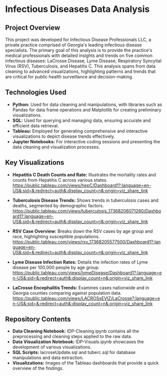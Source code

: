 # Infectious Diseases Data Analysis

## Project Overview
This project was developed for Infectious Disease Professionals LLC, a private practice comprised of Georgia's leading infectious disease specialists. The primary goal of this analysis is to provide the practice's medical professionals with detailed insights and trends on five common infectious diseases: LaCrosse Disease, Lyme Disease, Respiratory Syncytial Virus (RSV), Tuberculosis, and Hepatitis C. This analysis spans from data cleaning to advanced visualizations, highlighting patterns and trends that are critical for public health surveillance and decision-making.

## Technologies Used
- **Python:** Used for data cleaning and manipulations, with libraries such as Pandas for data frame operations and Matplotlib for creating preliminary visualizations.
- **SQL:** Used for querying and managing data, ensuring accurate and efficient data retrieval.
- **Tableau:** Employed for generating comprehensive and interactive visualizations to depict disease trends effectively.
- **Jupyter Notebooks:** For interactive coding sessions and presenting the data cleaning and visualization processes.

## Key Visualizations
- **Hepatitis C Death Counts and Rate:** Illustrates the mortality rates and counts from Hepatitis C across various states.
https://public.tableau.com/views/hepC/Dashboard1?:language=en-US&:sid=&:redirect=auth&:display_count=n&:origin=viz_share_link

- **Tuberculosis Disease Trends:** Shows trends in tuberculosis cases and deaths, segmented by demographic factors.
https://public.tableau.com/views/tuberculosis_17368206071260/Dashboard1?:language=en-US&:sid=&:redirect=auth&:display_count=n&:origin=viz_share_link
- **RSV Case Overview:** Breaks down the RSV cases by age group and race, highlighting susceptible populations.
https://public.tableau.com/views/rsv_17368205577500/Dashboard1?:language=en-US&:sid=&:redirect=auth&:display_count=n&:origin=viz_share_link
- **Lyme Disease Infection Rates:** Details the infection rates of Lyme disease per 100,000 people by age group.
https://public.tableau.com/views/lymeDisease/Dashboard1?:language=en-US&:sid=&:redirect=auth&:display_count=n&:origin=viz_share_link
- **LaCrosse Encephalitis Trends:** Examines cases nationwide and in Georgia counties comparing against population data.
https://public.tableau.com/views/LACROSsEVIZ/LaCrosse?:language=en-US&:sid=&:redirect=auth&:display_count=n&:origin=viz_share_link

## Repository Contents
- **Data Cleaning Notebook:** IDP-Cleaning.ipynb contains all the preprocessing and cleaning steps applied to the raw data.
- **Data Visualization Notebook:** IDP-Visuals.ipynb showcases the development of various visualizations.
- **SQL Scripts:** lacroseUpdate.sql and tuberc.sql for database manipulations and data extraction.
- **Visualizations:** Images of the Tableau dashboards that provide a quick overview of the findings.

